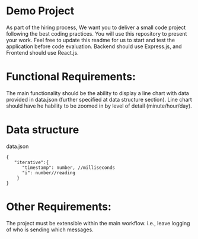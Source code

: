# Demo Project
As part of the hiring process, We want you to deliver a small code project following the best coding practices. 
You will use this repository to present your work. Feel free to update this readme for us to start and test the application before code evaluation. Backend should use Express.js, and Frontend should use React.js.
# Functional Requirements:

The main functionality should be the ability to display a line chart with data provided in data.json (further specified at data structure section).
Line chart should have he hability to be zoomed in by level of detail (minute/hour/day).

# Data structure
data.json
```jsonc
{
   "iterative":{
      "timestamp": number, //milliseconds 
      "i": number//reading
    }
}
```

# Other Requirements:
The project must be extensible within the main workflow. i.e., leave logging of who is sending which messages.
